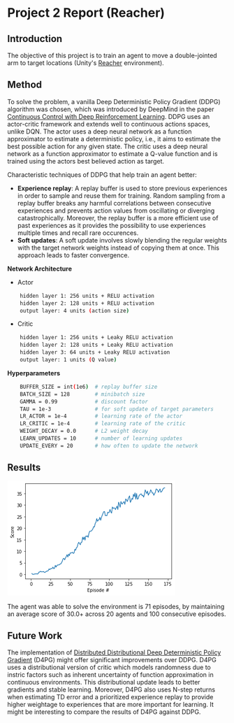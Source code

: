 # Project 2 Report (Reacher)

## Introduction

The objective of this project is to train an agent to move a double-jointed arm to target locations (Unity's [Reacher](https://github.com/Unity-Technologies/ml-agents/blob/master/docs/Learning-Environment-Examples.md#reacher) environment).

## Method

To solve the problem, a vanilla Deep Deterministic Policy Gradient (DDPG) algorithm was chosen, which was introduced by DeepMind in the paper [Continuous Control with Deep Reinforcement Learning](https://arxiv.org/pdf/1509.02971.pdf). DDPG uses an actor-critic framework and extends well to continuous actions spaces, unlike DQN. The actor uses a deep neural network as a function approximator to estimate a deterministic policy, i.e., it aims to estimate the best possible action for any given state. The critic uses a deep neural network as a function approximator to estimate a Q-value function and is trained using the actors best believed action as target.

Characteristic techniques of DDPG that help train an agent better:
- **Experience replay**: A replay buffer is used to store previous experiences in order to sample and reuse them for training. Random sampling from a replay buffer breaks any harmful correlations between consecutive experiences and prevents action values from oscillating or diverging catastrophically. Moreover, the replay buffer is a more efficient use of past experiences as it provides the possibility to use experiences multiple times and recall rare occurences.
- **Soft updates**: A soft update involves slowly blending the regular weights with the target network weights instead of copying them at once. This approach leads to faster convergence.

**Network Architecture**

- Actor
```bash
	hidden layer 1: 256 units + RELU activation
	hidden layer 2: 128 units + RELU activation
	output layer: 4 units (action size)
```
- Critic
```bash
	hidden layer 1: 256 units + Leaky RELU activation
	hidden layer 2: 128 units + Leaky RELU activation
	hidden layer 3: 64 units + Leaky RELU activation
	output layer: 1 units (Q value)
```

**Hyperparameters**
```bash
	BUFFER_SIZE = int(1e6)  # replay buffer size
	BATCH_SIZE = 128        # minibatch size
	GAMMA = 0.99            # discount factor
	TAU = 1e-3              # for soft update of target parameters
	LR_ACTOR = 1e-4         # learning rate of the actor
	LR_CRITIC = 1e-4        # learning rate of the critic
	WEIGHT_DECAY = 0.0      # L2 weight decay
	LEARN_UPDATES = 10      # number of learning updates
	UPDATE_EVERY = 20       # how often to update the network
```

## Results

![Scores](https://github.com/kumarakshay121/udacity_deepRL/blob/master/p2_continuous-control/scores.png)

The agent was able to solve the environment is 71 episodes, by maintaining an average score of 30.0+ across 20 agents and 100 consecutive episodes.

## Future Work

The implementation of [Distributed Distributional Deep Deterministic Policy Gradient](https://openreview.net/pdf?id=SyZipzbCb) (D4PG) might offer significant improvements over DDPG. D4PG uses a distributional version of critic which models randomness due to instric factors such as inherent uncertainty of function approximation in continuous environments. This distributional update leads to better gradients and stable learning. Moreover, D4PG also uses N-step returns when estimating TD error and a prioritized experience replay to provide higher weightage to experiences that are more important for learning. It might be interesting to compare the results of D4PG against DDPG.
